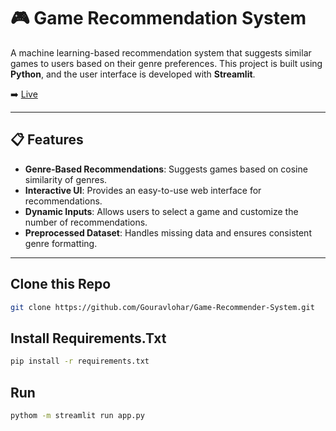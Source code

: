 # 🎮 Game Recommendation System

A machine learning-based recommendation system that suggests similar games to users based on their genre preferences. This project is built using **Python**, and the user interface is developed with **Streamlit**.

➡️ [Live](https://game-recommender-system-mzug7hfzuzpc3z2wsqsj8z.streamlit.app/)

---

## 📋 Features

- **Genre-Based Recommendations**: Suggests games based on cosine similarity of genres.
- **Interactive UI**: Provides an easy-to-use web interface for recommendations.
- **Dynamic Inputs**: Allows users to select a game and customize the number of recommendations.
- **Preprocessed Dataset**: Handles missing data and ensures consistent genre formatting.

---

## Clone this Repo
```bash
git clone https://github.com/Gouravlohar/Game-Recommender-System.git
```
## Install Requirements.Txt
```bash
pip install -r requirements.txt
```
## Run
```bash
pythom -m streamlit run app.py
```
